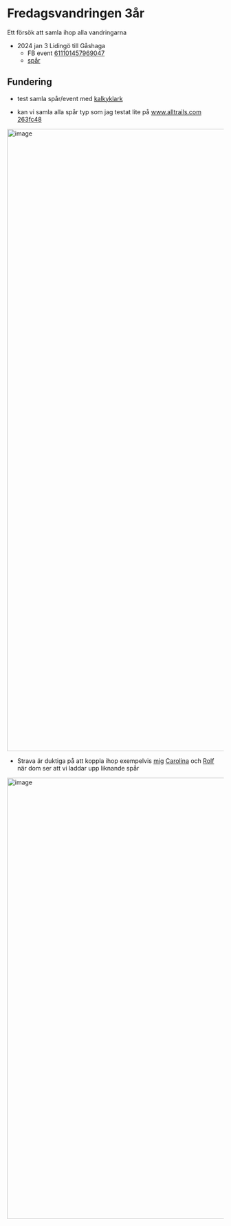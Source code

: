# Fredagsvandringen 3år
Ett försök att samla ihop alla vandringarna

* 2024 jan 3 Lidingö till Gåshaga
   * FB event [611101457969047](https://www.facebook.com/events/611101457969047)
   * [spår](https://www.strava.com/activities/13262989561) 

## Fundering
* test samla spår/event med [kalkyklark](https://www.strava.com/activities/13262989561) 

* kan vi samla alla spår typ som jag testat lite på [www.alltrails.com 263fc48](https://www.alltrails.com/sv-se/explore/list/fb-relaterade-vandringar-263fc48)
<img width="1447" alt="image" src="https://github.com/user-attachments/assets/f29a2f9f-6c77-4fb0-aca0-27d9ae6fdba1" />

* Strava är duktiga på att koppla ihop exempelvis [mig](https://www.strava.com/athletes/60983368) [Carolina](https://www.strava.com/athletes/51624350) och [Rolf](https://www.strava.com/athletes/3540129) när dom ser att vi laddar upp liknande spår

<img width="1026" alt="image" src="https://github.com/user-attachments/assets/21ba5f39-d81d-4033-9a14-712064df3306" />
